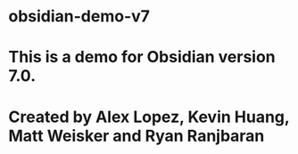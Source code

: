 # obsidian-demo-v7
# This is a demo for Obsidian version 7.0.
# Created by Alex Lopez, Kevin Huang, Matt Weisker and Ryan Ranjbaran

